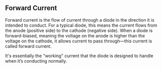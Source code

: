 ## Forward Current

Forward current is the flow of current through a diode in the direction it is intended to conduct. For a typical diode, this means the current flows from the anode (positive side) to the cathode (negative side). When a diode is forward-biased, meaning the voltage on the anode is higher than the voltage on the cathode, it allows current to pass through—this current is called forward current.

It's essentially the "working" current that the diode is designed to handle when it’s conducting normally.
